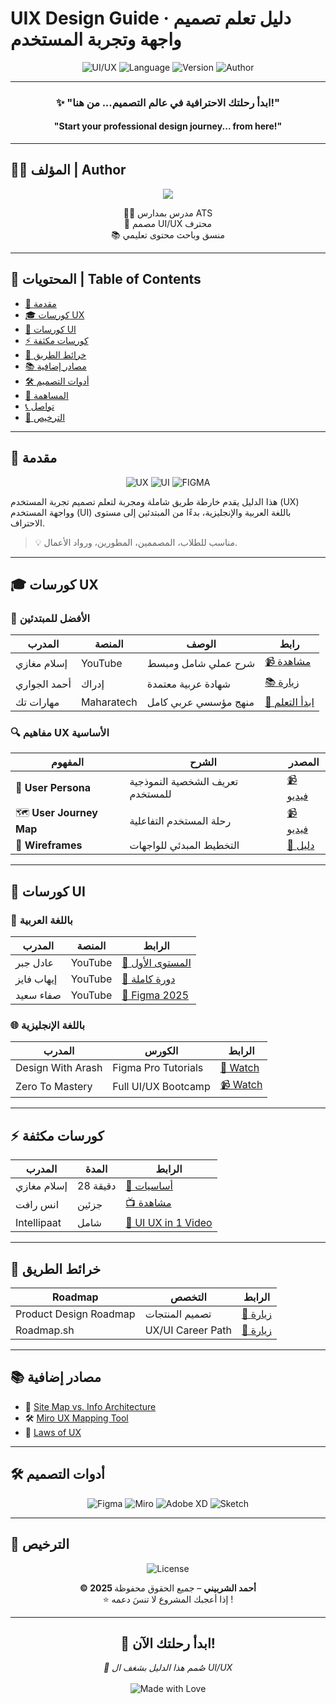 # UIX Design Guide · دليل تعلم تصميم واجهة وتجربة المستخدم

<div align="center">

![UI/UX](https://img.shields.io/badge/UI%2FUX-Design%20Mastery-6C63FF?style=for-the-badge&logo=figma&logoColor=white)
![Language](https://img.shields.io/badge/Language-العربية-blue?style=for-the-badge&logo=googletranslate&logoColor=white)
![Version](https://img.shields.io/badge/Version-2025-brightgreen?style=for-the-badge)
![Author](https://img.shields.io/badge/By-Ahmed%20Elsherbini-0077B5?style=for-the-badge&logo=github&logoColor=white)

---

### ✨ "ابدأ رحلتك الاحترافية في عالم التصميم... من هنا!"  
#### "Start your professional design journey... from here!"

</div>

---

## 👨‍🎓 المؤلف | Author

<div align="center">
  <img src="https://img.shields.io/badge/Ahmed%20Elsherbini-UI%2FUX%20Mentor-0077B5?style=for-the-badge&logo=linkedin&logoColor=white"/>
  
  🧑‍🏫 مدرس بمدارس ATS  
  🎨 مصمم UI/UX محترف  
  📚 منسق وباحث محتوى تعليمي  
</div>

---

## 📑 المحتويات | Table of Contents

- [🎯 مقدمة](#-مقدمة)
- [🎓 كورسات UX](#-كورسات-UX)
- [🎨 كورسات UI](#-كورسات-UI)
- [⚡ كورسات مكثفة](#-كورسات-مكثفة)
- [🧭 خرائط الطريق](#-خرائط-الطريق)
- [📚 مصادر إضافية](#-مصادر-إضافية)
- [🛠️ أدوات التصميم](#-أدوات-التصميم)
- [🤝 المساهمة](#-المساهمة)
- [📞 تواصل](#-تواصل)
- [📄 الترخيص](#-الترخيص)

---

## 🎯 مقدمة

<div align="center">

![UX](https://img.shields.io/badge/UX-User%20Experience-FF6B6B?style=for-the-badge)
![UI](https://img.shields.io/badge/UI-User%20Interface-4ECDC4?style=for-the-badge)
![FIGMA](https://img.shields.io/badge/Figma-Tool-F24E1E?style=for-the-badge&logo=figma&logoColor=white)

</div>

هذا الدليل يقدم خارطة طريق شاملة ومجربة لتعلم تصميم تجربة المستخدم (UX) وواجهة المستخدم (UI) باللغة العربية والإنجليزية، بدءًا من المبتدئين إلى مستوى الاحتراف.

> 💡 مناسب للطلاب، المصممين، المطورين، ورواد الأعمال.

---

## 🎓 كورسات UX

### 🌟 الأفضل للمبتدئين

| المدرب | المنصة | الوصف | رابط |
|--------|--------|--------|-------|
| إسلام مغازي | YouTube | شرح عملي شامل ومبسط | [📹 مشاهدة](https://www.youtube.com/playlist?list=PLRemWV5koZLBR1khj5OlC_xLkdsI8G5DF) |
| أحمد الجواري | إدراك | شهادة عربية معتمدة | [📚 زيارة](https://www.edraak.org/programs/specialization/uiux-v1/) |
| مهارات تك | Maharatech | منهج مؤسسي عربي كامل | [🔗 ابدأ التعلم](https://maharatech.gov.eg/course/view.php?id=1231) |

### 🔍 مفاهيم UX الأساسية

| المفهوم | الشرح | المصدر |
|--------|--------|--------|
| 🧠 **User Persona** | تعريف الشخصية النموذجية للمستخدم | [📹 فيديو](https://lnkd.in/ddbGgbVt) |
| 🗺️ **User Journey Map** | رحلة المستخدم التفاعلية | [📹 فيديو](https://lnkd.in/dhqChnVG) |
| 🧱 **Wireframes** | التخطيط المبدئي للواجهات | [🧰 دليل](https://www.figma.com/community/file/...) |

---

## 🎨 كورسات UI

### 📌 باللغة العربية

| المدرب | المنصة | الرابط |
|--------|--------|--------|
| عادل جبر | YouTube | [🎥 المستوى الأول](https://www.youtube.com/watch?v=eEwCbeCzJRs) |
| إيهاب فايز | YouTube | [🎥 دورة كاملة](https://www.youtube.com/playlist?list=PLjzhiGLyugKwnM6uN4NXhfpU8L7XvtDEv) |
| صفاء سعيد | YouTube | [🎥 Figma 2025](https://www.youtube.com/watch?v=4do74wpgCuM) |

### 🌐 باللغة الإنجليزية

| المدرب | الكورس | الرابط |
|--------|--------|--------|
| Design With Arash | Figma Pro Tutorials | [🎥 Watch](https://youtube.com/playlist?list=PLjiHFwhbHYlEmPhn68XdG2p2k4X47XR-8) |
| Zero To Mastery | Full UI/UX Bootcamp | [📹 Watch](https://www.youtube.com/playlist?list=PLpKyNBYcYNJec4bUTVZUqxBQF5ezd96RT) |

---

## ⚡ كورسات مكثفة

| المدرب | المدة | الرابط |
|--------|--------|--------|
| إسلام مغازي | 28 دقيقة | [🚀 أساسيات](https://www.youtube.com/watch?v=AN_lJplPyeY) |
| انس رافت | جزئين | [📺 مشاهدة](https://www.youtube.com/watch?v=-8hP9M-EstY) |
| Intellipaat | شامل | [🎥 UI UX in 1 Video](https://www.youtube.com/watch?v=BU_afT-aIn0&t=195s) |

---

## 🧭 خرائط الطريق

| Roadmap | التخصص | الرابط |
|--------|--------|--------|
| Product Design Roadmap | تصميم المنتجات | [🔗 زيارة](https://product-design-roadmap.com/) |
| Roadmap.sh | UX/UI Career Path | [🔗 زيارة](https://roadmap.sh/ux-design) |

---

## 📚 مصادر إضافية

- 📖 [Site Map vs. Info Architecture](https://shorturl.at/vEQX9)
- 🛠️ [Miro UX Mapping Tool](https://lnkd.in/d9fcE-6m)
- 🧠 [Laws of UX](https://lawsofux.com)

---

## 🛠️ أدوات التصميم

<div align="center">
  
  ![Figma](https://img.shields.io/badge/Figma-F24E1E?style=for-the-badge&logo=figma&logoColor=white)
  ![Miro](https://img.shields.io/badge/Miro-050038?style=for-the-badge&logo=miro)
  ![Adobe XD](https://img.shields.io/badge/AdobeXD-FF61F6?style=for-the-badge&logo=adobe%20xd)
  ![Sketch](https://img.shields.io/badge/Sketch-yellow?style=for-the-badge&logo=sketch)

</div>

---

## 📄 الترخيص

<div align="center">

![License](https://img.shields.io/badge/License-Ahmed%20Elsherbini-red?style=for-the-badge)

**© 2025 أحمد الشربيني** – جميع الحقوق محفوظة  
⭐ إذا أعجبك المشروع لا تنسَ دعمه !

</div>

---

<div align="center">
  <h2>🚀 ابدأ رحلتك الآن!</h2>
  <em>🌟 صُمم هذا الدليل بشغف ال UI/UX</em><br><br>
  <img src="https://img.shields.io/badge/💖-صنع%20بحب%20في%20مصر-green?style=for-the-badge" alt="Made with Love"/>
</div>
